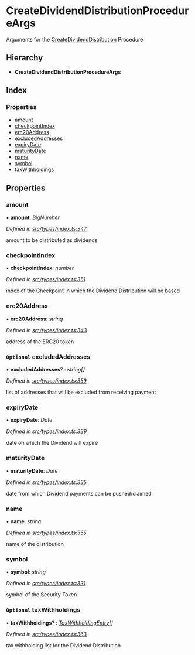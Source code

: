 # CreateDividendDistributionProcedureArgs

Arguments for the [CreateDividendDistribution](../enums/_types_index_.proceduretype.md#createdividenddistribution) Procedure

## Hierarchy

* **CreateDividendDistributionProcedureArgs**

## Index

### Properties

* [amount](../interfaces/_types_index_.createdividenddistributionprocedureargs.md#amount)
* [checkpointIndex](../interfaces/_types_index_.createdividenddistributionprocedureargs.md#checkpointindex)
* [erc20Address](../interfaces/_types_index_.createdividenddistributionprocedureargs.md#erc20address)
* [excludedAddresses](../interfaces/_types_index_.createdividenddistributionprocedureargs.md#optional-excludedaddresses)
* [expiryDate](../interfaces/_types_index_.createdividenddistributionprocedureargs.md#expirydate)
* [maturityDate](../interfaces/_types_index_.createdividenddistributionprocedureargs.md#maturitydate)
* [name](../interfaces/_types_index_.createdividenddistributionprocedureargs.md#name)
* [symbol](../interfaces/_types_index_.createdividenddistributionprocedureargs.md#symbol)
* [taxWithholdings](../interfaces/_types_index_.createdividenddistributionprocedureargs.md#optional-taxwithholdings)

## Properties

### amount

• **amount**: _BigNumber_

_Defined in_ [_src/types/index.ts:347_](https://github.com/PolymathNetwork/polymath-sdk/blob/e8bbc1e/src/types/index.ts#L347)

amount to be distributed as dividends

### checkpointIndex

• **checkpointIndex**: _number_

_Defined in_ [_src/types/index.ts:351_](https://github.com/PolymathNetwork/polymath-sdk/blob/e8bbc1e/src/types/index.ts#L351)

index of the Checkpoint in which the Dividend Distribution will be based

### erc20Address

• **erc20Address**: _string_

_Defined in_ [_src/types/index.ts:343_](https://github.com/PolymathNetwork/polymath-sdk/blob/e8bbc1e/src/types/index.ts#L343)

address of the ERC20 token

### `Optional` excludedAddresses

• **excludedAddresses**? : _string\[\]_

_Defined in_ [_src/types/index.ts:359_](https://github.com/PolymathNetwork/polymath-sdk/blob/e8bbc1e/src/types/index.ts#L359)

list of addresses that will be excluded from receiving payment

### expiryDate

• **expiryDate**: _Date_

_Defined in_ [_src/types/index.ts:339_](https://github.com/PolymathNetwork/polymath-sdk/blob/e8bbc1e/src/types/index.ts#L339)

date on which the Dividend will expire

### maturityDate

• **maturityDate**: _Date_

_Defined in_ [_src/types/index.ts:335_](https://github.com/PolymathNetwork/polymath-sdk/blob/e8bbc1e/src/types/index.ts#L335)

date from which Dividend payments can be pushed/claimed

### name

• **name**: _string_

_Defined in_ [_src/types/index.ts:355_](https://github.com/PolymathNetwork/polymath-sdk/blob/e8bbc1e/src/types/index.ts#L355)

name of the distribution

### symbol

• **symbol**: _string_

_Defined in_ [_src/types/index.ts:331_](https://github.com/PolymathNetwork/polymath-sdk/blob/e8bbc1e/src/types/index.ts#L331)

symbol of the Security Token

### `Optional` taxWithholdings

• **taxWithholdings**? : [_TaxWithholdingEntry_](../interfaces/_types_index_.taxwithholdingentry.md)_\[\]_

_Defined in_ [_src/types/index.ts:363_](https://github.com/PolymathNetwork/polymath-sdk/blob/e8bbc1e/src/types/index.ts#L363)

tax withholding list for the Dividend Distribution

